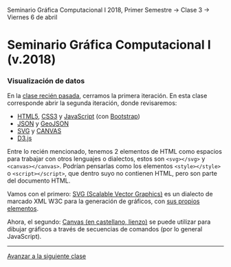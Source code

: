 Seminario Gráfica Computacional I 2018, Primer Semestre → Clase 3 → Viernes 6 de abril

# Seminario Gráfica Computacional I (v.2018)

### Visualización de datos

En la [clase recién pasada](https://github.com/profesorfaco/dgp502_2), cerramos la primera iteración. En esta clase corresponde abrir la segunda iteración, donde revisaremos: 

- [HTML5](https://developer.mozilla.org/es/docs/HTML/HTML5), [CSS3](https://developer.mozilla.org/es/docs/Web/CSS/CSS3) y [JavaScript](https://developer.mozilla.org/es/docs/Learn/Getting_started_with_the_web/JavaScript_basics) (con [Bootstrap](https://getbootstrap.com/))
- [JSON](https://www.json.org/json-es.html) y [GeoJSON](http://geojson.org/)
- [SVG](https://developer.mozilla.org/es/docs/Web/SVG) y [CANVAS](https://developer.mozilla.org/es/docs/Web/Guide/HTML/Canvas_tutorial)
- [D3.js](https://d3js.org/)


Entre lo recién mencionado, tenemos 2 elementos de HTML como espacios para trabajar con otros lenguajes o dialectos, estos son `<svg></svg>` y `<canvas></canvas>`. Podrían pensarlas como los elementos `<style></style>` o `<script></script>`, que dentro suyo no contienen HTML, pero son parte del documento HTML.

Vamos con el primero: [SVG (Scalable Vector Graphics)](https://developer.mozilla.org/es/docs/Web/SVG) es un dialecto de marcado XML W3C para la generación de gráficos, con [sus propios elementos](https://developer.mozilla.org/es/docs/Web/SVG/Element).

Ahora, el segundo: [Canvas (en castellano, lienzo)](https://developer.mozilla.org/es/docs/Web/HTML/Canvas) se puede utilizar para dibujar gráficos a través de secuencias de comandos (por lo general JavaScript).

- - - - 

[Avanzar a la siguiente clase](https://github.com/profesorfaco/dgp502_4/)
